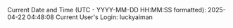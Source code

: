 Current Date and Time (UTC - YYYY-MM-DD HH:MM:SS formatted): 2025-04-22 04:48:08
Current User's Login: luckyaiman

